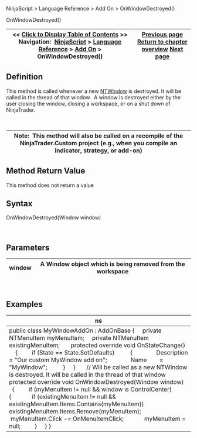 ﻿


NinjaScript \> Language Reference \> Add On \> OnWindowDestroyed()






















OnWindowDestroyed()







| \<\< [Click to Display Table of Contents](onwindowdestroyed.md) \>\> **Navigation:**     [NinjaScript](ninjascript.md) \> [Language Reference](language_reference_wip.md) \> [Add On](add_on.md) \> OnWindowDestroyed() | [Previous page](onwindowcreated.md) [Return to chapter overview](add_on.md) [Next page](onwindowrestored.md) |
| --- | --- |











## Definition


This method is called whenever a new [NTWindow](ntwindow.md) is destroyed. It will be called in the thread of that window.  A window is destroyed either by the user closing the window, closing a workspace, or on a shut down of NinjaTrader.


 




| Note:  This method will also be called on a recompile of the NinjaTrader.Custom project (e.g., when you compile an indicator, strategy, or add\-on) |
| --- |



## 


## 


## Method Return Value


This method does not return a value


## 


## Syntax


OnWindowDestroyed(Window window)


 


## Parameters




| window | A Window object which is being removed from the workspace |
| --- | --- |



 


## 


## Examples




| ns |
| --- |
| public class MyWindowAddOn : AddOnBase {      private NTMenuItem myMenuItem;      private NTMenuItem existingMenuItem;        protected override void OnStateChange()      {          if (State \=\= State.SetDefaults)           {                Description \= "Our custom MyWindow add on";                Name        \= "MyWindow";           }      }        // Will be called as a new NTWindow is destroyed. It will be called in the thread of that window      protected override void OnWindowDestroyed(Window window)      {           if (myMenuItem !\= null \&\& window is ControlCenter)           {                if (existingMenuItem !\= null \&\& existingMenuItem.Items.Contains(myMenuItem))                    existingMenuItem.Items.Remove(myMenuItem);                  myMenuItem.Click \-\= OnMenuItemClick;                myMenuItem \= null;           }      } } |










